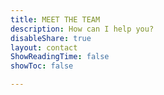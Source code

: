 ```yaml
---
title: MEET THE TEAM
description: How can I help you?
disableShare: true
layout: contact
ShowReadingTime: false
showToc: false

---
```

